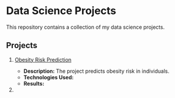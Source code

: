 # Data Science Projects

This repository contains a collection of my data science projects.

## Projects
1. [Obesity Risk Prediction](https://github.com/lu-julia/Data-Science-Projects/tree/main/Obesity%20Risk%20Prediction)
   - **Description:** The project predicts obesity risk in individuals.
   - **Technologies Used:** 
   - **Results:** 

2. 
